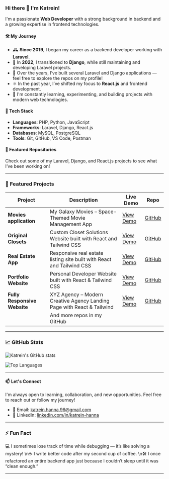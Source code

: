 ### Hi there 👋 I'm Katrein!

I'm a passionate **Web Developer** with a strong background in backend and a growing expertise in frontend technologies.

#### 🛠️ My Journey

- 🕰️ **Since 2019**, I began my career as a backend developer working with **Laravel**.
- 🔄 In **2022**, I transitioned to **Django**, while still maintaining and developing Laravel projects.
- 🧠 Over the years, I’ve built several Laravel and Django applications — feel free to explore the repos on my profile!
- ⚛️ In the past year, I’ve shifted my focus to **React.js** and frontend development.
- 🚀 I'm constantly learning, experimenting, and building projects with modern web technologies.

#### 🔧 Tech Stack

- **Languages**: PHP, Python, JavaScript
- **Frameworks**: Laravel, Django, React.js
- **Databases**: MySQL, PostgreSQL
- **Tools**: Git, GitHub, VS Code, Postman

#### 📂 Featured Repositories

Check out some of my Laravel, Django, and React.js projects to see what I’ve been working on!

---

### 🚀 Featured Projects

| Project | Description | Live Demo | Repo |
|--------|-------------|-----------|------|
| **Movies application** | My Galaxy Movies – Space-Themed Movie Management App | [View Demo](https://my-galaxy-movies.netlify.app/) | [GitHub](https://github.com/katrein-hanna/my-galaxy-movies) |
| **Original Closets** | Custom Closet Solutions Website built with React and Tailwind CSS | [View Demo](https://originalclosets.netlify.app/) | [GitHub](https://github.com/katrein-hanna/original-closets) |
| **Real Estate App** | Responsive real estate listing site built with React and Tailwind CSS | [View Demo](https://real-estate-home-land.netlify.app/) | [GitHub](https://github.com/katrein-hanna/real-estate-project) |
| **Portfolio Website** | Personal Developer Website built with React & Tailwind CSS | [View Demo](https://your-portfolio-link.netlify.app) | [GitHub](https://github.com/katrein-hanna/portfolio) |
| **Fully Responsive Website** | XYZ Agency – Modern Creative Agency Landing Page with React & Tailwind | [View Demo](https://xyz-agency.netlify.app/) | [GitHub](https://github.com/katrein-hanna/responsive-react-landing) |
|| And more repos in my GitHub ||

---

### 📈 GitHub Stats

![Katrein's GitHub stats](https://github-readme-stats.vercel.app/api?username=katrein-hanna&show_icons=true&theme=tokyonight&title_color=8A4FFF&icon_color=8A4FFF&text_color=000000&bg_color=E0D8FF)

![Top Languages](https://github-readme-stats.vercel.app/api/top-langs/?username=katrein-hanna&layout=compact&theme=tokyonight&title_color=000000&icon_color=000000&text_color=000000&bg_color=FFFFFF)

---

#### 📫 Let's Connect

I'm always open to learning, collaboration, and new opportunities. Feel free to reach out or follow my journey!

- 📧 Email: katrein.hanna.96@gmail.com
- 💼 LinkedIn: [linkedin.com/in/katrein-hanna](https://www.linkedin.com/in/katrein-hanna)

---

### ⚡ Fun Fact

  💻 I sometimes lose track of time while debugging — it’s like solving a mystery!
  \n☕ I write better code after my second cup of coffee.
  \n🛠️ I once refactored an entire backend app just because I couldn’t sleep until it was “clean enough.”

---
